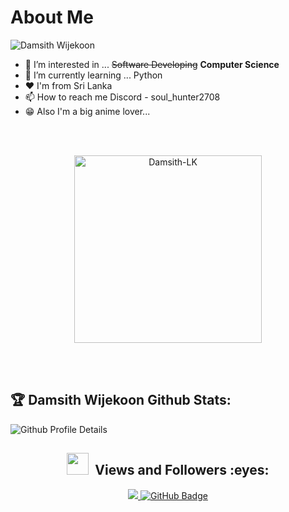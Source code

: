 # About Me

![Damsith Wijekoon](https://readme-typing-svg.herokuapp.com?font=Inter&color=3A9CDF&size=30&weight=700&lines=Call+me+Damsith;Damsith+^_^)
- 👀 I’m interested in ... ~~Software Developing~~ **Computer Science**
- 🌱 I’m currently learning ... Python
- ❤️ I'm from Sri Lanka
- 📫 How to reach me Discord - soul_hunter2708
- 😁 Also I'm a big anime lover...

<br/>
<br/>
<p align="center">
    <img src="https://github-readme-stats.vercel.app/api/top-langs?username=Damsith-LK&show_icons=true&locale=en" alt="Damsith-LK" width="300" />
</p>

<br/>
<br/>


## :trophy: Damsith Wijekoon Github Stats:

![Github Profile Details](https://github-profile-summary-cards.vercel.app/api/cards/profile-details?username=Damsith-LK&theme=github_dark) 


<h2 align="center"> <img src="https://media.giphy.com/media/iY8CRBdQXODJSCERIr/giphy.gif" width="35px">&nbsp; Views and Followers :eyes:</h2>

<p align="center">

<a href="https://github.com/Damsith-LK/github-profile-views-counter">
    <img src="https://komarev.com/ghpvc/?username=Damsith-LK">
</a>
    <a href="https://github.com/Damsith-LK?tab=followers">
        <img src="https://img.shields.io/github/followers/Damsith-LK?label=Followers&style=social" alt="GitHub Badge">
    </a>
</p>

<!--
SL-Software-Learner/SL-Software-Learner is a ✨ special ✨ repository because its `README.md` (this file) appears on your GitHub profile.
You can click the Preview link to take a look at your changes.
--->
